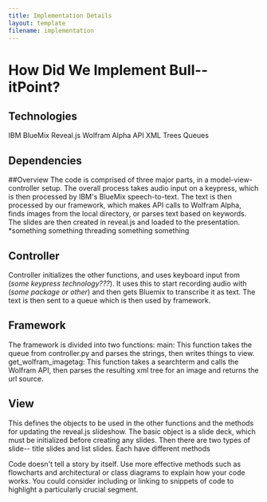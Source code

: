 ```yaml
---
title: Implementation Details
layout: template
filename: implementation
---
```


# How Did We Implement Bull--itPoint?

## Technologies
IBM BlueMix
Reveal.js
Wolfram Alpha API
XML Trees
Queues

## Dependencies


##Overview
The code is comprised of three major parts, in a model-view-controller setup. The overall process takes audio input on a keypress, which is then processed by IBM's BlueMix speech-to-text. The text is then processed by our framework, which makes API calls to Wolfram Alpha, finds images from the local directory, or parses text based on keywords. The slides are then created in reveal.js and loaded to the presentation. *something something threading something something

## Controller
Controller initializes the other functions, and uses keyboard input from (*some keypress technology???*). 
It uses this to start recording audio with (*some package or other*) and then gets Bluemix to transcribe it as text. The text is then sent to a queue which is then used by framework.

## Framework
The framework is divided into two functions:
main:
This function takes the queue from controller.py and parses the strings, then writes things to view.
get_wolfram_imagetag:
This function takes a searchterm and calls the Wolfram API, then parses the resulting xml tree for an image and returns the url source.

## View
This defines the objects to be used in the other functions and the methods for updating the reveal.js slideshow. The basic object is a slide deck, which must be initialized before creating any slides. Then there are two types of slide-- title slides and list slides. Each have different methods


Code doesn't tell a story by itself. Use more effective methods such as flowcharts and architectural or class diagrams to explain how your code works. You could consider including or linking to snippets of code to highlight a particularly crucial segment.
